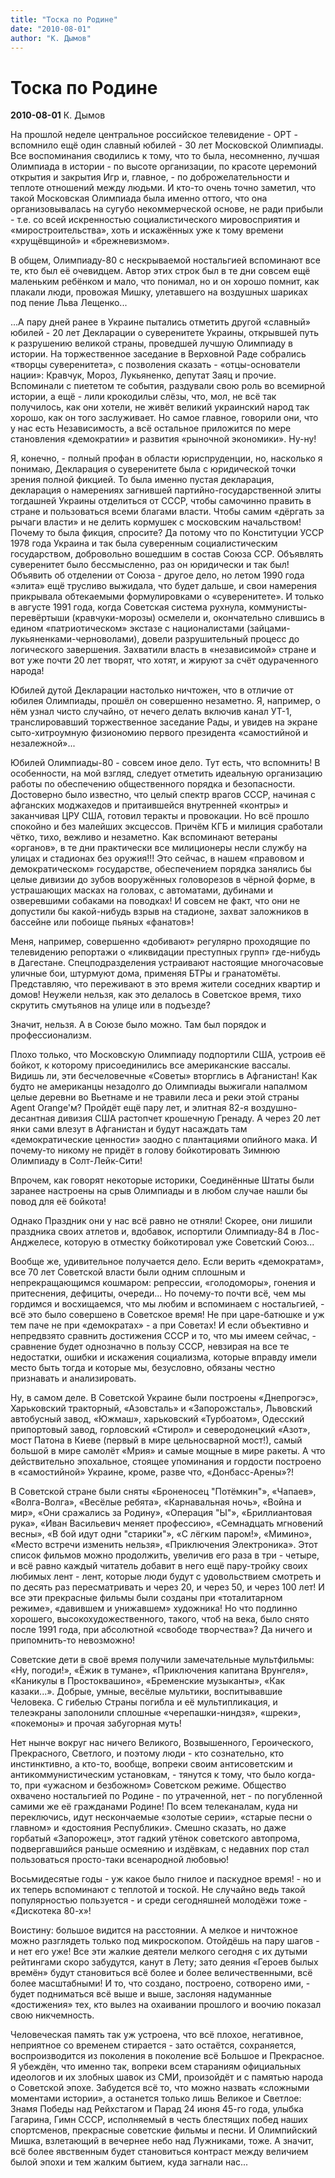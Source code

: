 ```yaml
---
title: "Тоска по Родине"
date: "2010-08-01"
author: "К. Дымов"
---
```


# Тоска по Родине

**2010-08-01** К. Дымов

На прошлой неделе центральное российское телевидение - ОРТ - вспомнило ещё один славный юбилей - 30 лет Московской Олимпиады. Все воспоминания сводились к тому, что то была, несомненно, лучшая Олимпиада в истории - по высоте организации, по красоте церемоний открытия и закрытия Игр и, главное, - по доброжелательности и теплоте отношений между людьми. И кто-то очень точно заметил, что такой Московская Олимпиада была именно оттого, что она организовывалась на сугубо некоммерческой основе, не ради прибыли - т.е. со всей искренностью социалистического мировосприятия и «миростроительства», хоть и искажённых уже к тому времени «хрущёвщиной» и «брежневизмом».

В общем, Олимпиаду-80 с нескрываемой ностальгией вспоминают все те, кто был её очевидцем. Автор этих строк был в те дни совсем ещё маленьким ребёнком и мало, что понимал, но и он хорошо помнит, как плакали люди, провожая Мишку, улетавшего на воздушных шариках под пение Льва Лещенко...

...А пару дней ранее в Украине пытались отметить другой «славный» юбилей - 20 лет Декларации о суверенитете Украины, открывшей путь к разрушению великой страны, проведшей лучшую Олимпиаду в истории. На торжественное заседание в Верховной Раде собрались «творцы суверенитета», с позволения сказать - «отцы-основатели нации»: Кравчук, Мороз, Лукьяненко, депутат Заяц и прочие. Вспоминали с пиететом те события, раздували свою роль во всемирной истории, а ещё - лили крокодильи слёзы, что, мол, не всё так получилось, как они хотели, не живёт великий украинский народ так хорошо, как он того заслуживает. Но самое главное, говорили они, что у нас есть Независимость, а всё остальное приложится по мере становления «демократии» и развития «рыночной экономики». Ну-ну!

Я, конечно, - полный профан в области юриспруденции, но, насколько я понимаю, Декларация о суверенитете была с юридической точки зрения полной фикцией. То была именно пустая декларация, декларация о намерениях загнившей партийно-государственной элиты тогдашней Украины отделиться от СССР, чтобы самочинно править в стране и пользоваться всеми благами власти. Чтобы самим «дёргать за рычаги власти» и не делить кормушек с московским начальством! Почему то была фикция, спросите? Да потому что по Конституции УССР 1978 года Украина и так была суверенным социалистическим государством, добровольно вошедшим в состав Союза ССР. Объявлять суверенитет было бессмысленно, раз он юридически и так был! Объявить об отделении от Союза - другое дело, но летом 1990 года «элита» ещё трусливо выжидала, что будет дальше, и свои намерения прикрывала обтекаемыми формулировками о «суверенитете». И только в августе 1991 года, когда Советская система рухнула, коммунисты-перевёртыши (кравчуки-морозы) осмелели и, окончательно слившись в едином «патриотическом» экстазе с националистами (зайцами-лукьяненками-черноволами), довели разрушительный процесс до логического завершения. Захватили власть в «независимой» стране и вот уже почти 20 лет творят, что хотят, и жируют за счёт одураченного народа!

Юбилей дутой Декларации настолько ничтожен, что в отличие от юбилея Олимпиады, прошёл он совершенно незаметно. Я, например, о нём узнал чисто случайно, от нечего делать включив канал УТ-1, транслировавший торжественное заседание Рады, и увидев на экране сыто-хитроумную физиономию первого президента «самостийной и незалежной»...

Юбилей Олимпиады-80 - совсем иное дело. Тут есть, что вспомнить! В особенности, на мой взгляд, следует отметить идеальную организацию работы по обеспечению общественного порядка и безопасности. Достоверно было известно, что целый спектр врагов СССР, начиная с афганских моджахедов и притаившейся внутренней «контры» и заканчивая ЦРУ США, готовил теракты и провокации. Но всё прошло спокойно и без малейших эксцессов. Причём КГБ и милиция сработали чётко, тихо, вежливо и незаметно. Как вспоминают ветераны «органов», в те дни практически все милиционеры несли службу на улицах и стадионах без оружия!!! Это сейчас, в нашем «правовом и демократическом» государстве, обеспечением порядка занялись бы целые дивизии до зубов вооружённых головорезов в чёрной форме, в устрашающих масках на головах, с автоматами, дубинами и озверевшими собаками на поводках! И совсем не факт, что они не допустили бы какой-нибудь взрыв на стадионе, захват заложников в бассейне или побоище пьяных «фанатов»!

Меня, например, совершенно «добивают» регулярно проходящие по телевидению репортажи о «ликвидации преступных групп» где-нибудь в Дагестане. Спецподразделения устраивают настоящие многочасовые уличные бои, штурмуют дома, применяя БТРы и гранатомёты. Представляю, что переживают в это время жители соседних квартир и домов! Неужели нельзя, как это делалось в Советское время, тихо скрутить смутьянов на улице или в подъезде?

Значит, нельзя. А в Союзе было можно. Там был порядок и профессионализм.

Плохо только, что Московскую Олимпиаду подпортили CША, устроив её бойкот, к которому присоединились все американские вассалы. Видишь ли, эти бесчеловечные «Советы» вторглись в Афганистан! Как будто не американцы незадолго до Олимпиады выжигали напалмом целые деревни во Вьетнаме и не травили леса и реки этой страны Agent Orange'м? Пройдёт ещё пару лет, и элитная 82-я воздушно-десантная дивизия США растопчет крошечную Гренаду. А через 20 лет янки сами влезут в Афганистан и будут насаждать там «демократические ценности» заодно с плантациями опийного мака. И почему-то никому не придёт в голову бойкотировать Зимнюю Олимпиаду в Солт-Лейк-Сити!

Впрочем, как говорят некоторые историки, Соединённые Штаты были заранее настроены на срыв Олимпиады и в любом случае нашли бы повод для её бойкота!

Однако Праздник они у нас всё равно не отняли! Скорее, они лишили праздника своих атлетов и, вдобавок, испортили Олимпиаду-84 в Лос-Анджелесе, которую в отместку бойкотировал уже Советский Союз...

Вообще же, удивительное получается дело. Если верить «демократам», все 70 лет Советской власти были одним сплошным и непрекращающимся кошмаром: репрессии, «голодоморы», гонения и притеснения, дефициты, очереди... Но почему-то почти всё, чем мы гордимся и восхищаемся, что мы любим и вспоминаем с ностальгией, - всё это было совершено в Советское время! Не при царе-батюшке и уж тем паче не при «демократах» - а при Советах! И если объективно и непредвзято сравнить достижения СССР и то, что мы имеем сейчас, - сравнение будет однозначно в пользу СССР, невзирая на все те недостатки, ошибки и искажения социализма, которые вправду имели место быть тогда и которые мы, безусловно, обязаны честно признавать и анализировать.

Ну, в самом деле. В Советской Украине были построены «Днепрогэс», Харьковский тракторный, «Азовсталь» и «Запорожсталь», Львовский автобусный завод, «Южмаш», харьковский «Турбоатом», Одесский припортовый завод, горловский «Стирол» и северодонецкий «Азот», мост Патона в Киеве (первый в мире цельносварной мост!), самый большой в мире самолёт «Мрия» и самые мощные в мире ракеты. А что действительно эпохальное, стоящее упоминания и гордости построено в «самостийной» Украине, кроме, разве что, «Донбасс-Арены»?!

В Советской стране были сняты «Броненосец "Потёмкин"», «Чапаев», «Волга-Волга», «Весёлые ребята», «Карнавальная ночь», «Война и мир», «Они сражались за Родину», «Операция "Ы"», «Бриллиантовая рука», «Иван Васильевич меняет профессию», «Семнадцать мгновений весны», «В бой идут одни "старики"», «С лёгким паром!», «Мимино», «Место встречи изменить нельзя», «Приключения Электроника». Этот список фильмов можно продолжить, увеличив его раза в три - четыре, и всё равно каждый читатель добавит в него ещё пару-тройку своих любимых лент - лент, которые люди будут с удовольствием смотреть и по десять раз пересматривать и через 20, и через 50, и через 100 лет! И все эти прекрасные фильмы были созданы при «тоталитарном режиме», «давившем и унижавшем» художника! Но что подлинно хорошего, высокохудожественного, такого, чтоб на века, было снято после 1991 года, при абсолютной «свободе творчества»? Да ничего и припомнить-то невозможно!

Советские дети в своё время получили замечательные мультфильмы: «Ну, погоди!», «Ёжик в тумане», «Приключения капитана Врунгеля», «Каникулы в Простоквашино», «Бременские музыканты», «Как казаки...». Добрые, умные, весёлые мультики, воспитывавшие Человека. С гибелью Страны погибла и её мультипликация, и телеэкраны заполонили сплошные «черепашки-ниндзя», «шреки», «покемоны» и прочая забугорная муть!

Нет нынче вокруг нас ничего Великого, Возвышенного, Героического, Прекрасного, Светлого, и поэтому люди - кто сознательно, кто инстинктивно, а кто-то, вообще, вопреки своим антисоветским и антикоммунистическим установкам, - тянутся к тому, что было когда-то, при «ужасном и безбожном» Советском режиме. Общество охвачено ностальгией по Родине - по утраченной, нет - по погубленной самими же её гражданами Родине! По всем телеканалам, куда ни переключись, идут нескончаемые «золотые серии», «старые песни о главном» и «достояния Республики». Смешно сказать, но даже горбатый «Запорожец», этот гадкий утёнок советского автопрома, подвергавшийся раньше осмеянию и издёвкам, с недавних пор стал пользоваться просто-таки всенародной любовью!

Восьмидесятые годы - уж какое было гнилое и паскудное время! - но и их теперь вспоминают с теплотой и тоской. Не случайно ведь такой популярностью пользуется - и среди сегодняшней молодёжи тоже - «Дискотека 80-х»!

Воистину: большое видится на расстоянии. А мелкое и ничтожное можно разглядеть только под микроскопом. Отойдёшь на пару шагов - и нет его уже! Все эти жалкие деятели мелкого сегодня с их дутыми рейтингами скоро забудутся, канут в Лету; зато деяния «Героев былых времён» будут становиться всё более и более величественными, всё более масштабными! И то, что создано, построено, сотворено ими, - будет подниматься всё выше и выше, заслоняя надуманные «достижения» тех, кто вылез на охаивании прошлого и воочию показал свою никчемность.

Человеческая память так уж устроена, что всё плохое, негативное, неприятное со временем стирается - зато остаётся, сохраняется, воспроизводится из поколения в поколение всё Большое и Прекрасное. Я убеждён, что именно так, вопреки всем стараниям официальных идеологов и их злобных шавок из СМИ, произойдёт и с памятью народа о Советской эпохе. Забудется всё то, что можно назвать «сложными моментами истории», а останется только лишь Великое и Светлое: Знамя Победы над Рейхстагом и Парад 24 июня 45-го года, улыбка Гагарина, Гимн СССР, исполняемый в честь блестящих побед наших спортсменов, прекрасные советские фильмы и песни. И Олимпийский Мишка, взлетающий в вечернее небо над Лужниками, тоже. А значит, всё более явственным будет становиться контраст между величием былой эпохи и тем жалким бытием, куда загнали нас...